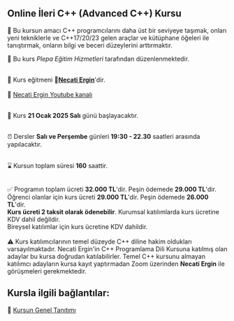 ## Online İleri C++ (Advanced C++) Kursu

🎯 Bu kursun amacı C++ programcılarını daha üst bir seviyeye taşımak, onları yeni tekniklerle ve C++17/20/23 gelen araçlar ve kütüphane öğeleri ile tanıştırmak, onların bilgi ve beceri düzeylerini arttırmaktır. 

🏫 Bu kurs _Plepa Eğitim Hizmetleri_ tarafından düzenlenmektedir.<br><br>

👨 Kurs eğitmeni **&#128279;[Necati Ergin](https://www.linkedin.com/in/necati-ergin-045768176/)**'dir.<br><br>
👨 [Necati Ergin Youtube kanalı](https://www.youtube.com/@necatiergin)<br><br>

📅 Kurs __21 Ocak 2025 Salı__ günü başlayacaktır. <br><br>

⏰ Dersler __Salı ve Perşembe__ günleri __19:30 - 22.30__ saatleri arasında yapılacaktır.<br><br>

⌛ Kursun toplam süresi __160__ saattir. <br><br>

✅ Programın toplam ücreti **32.000 TL**'dir. Peşin ödemede **29.000 TL**'dir.<br> 
Öğrenci olanlar için kurs ücreti **29.000 TL**'dir. Peşin ödemede **26.000 TL**'dir.<br> 
**Kurs ücreti 2 taksit olarak ödenebilir**.
Kurumsal katılımlarda kurs ücretine KDV dahil değildir.<br>
Bireysel katılımlar için kurs ücretine KDV dahildir.<br><br>
⚠ Kurs katılımcılarının temel düzeyde C++ diline hakim oldukları varsayılmaktadır. Necati Ergin'in C++ Programlama Dili Kursuna katılmış olan adaylar bu kursa doğrudan katılabilirler. Temel C++ kursunu almayan katılımcı adayların kursa kayıt yaptırmadan Zoom üzerinden **Necati Ergin** ile görüşmeleri gerekmektedir.  

## Kursla ilgili bağlantılar:
&#128279; [Kursun Genel Tanıtımı](https://github.com/necatiergin/Online-Ileri-C-Advanced-C-Kursu/blob/main/kurs_tanitimi.md)<br>
<!---
&#128279; [Kurs İçeriği](https://github.com/necatiergin/KURS_PROGRAMLARI/blob/main/ileri_cplusplus.md)<br>
&#128279; [Kursa kayıt olmak için bu bağlantıyı kullanabilirsiniz.](https://us02web.zoom.us/meeting/register/tZcrcOmspjstGNZHDwFJN2Nytk3i4XuzoveJ)

![kurs tanıtım görseli](https://github.com/necatiergin/HAZIRAN_2023_ONLINE_ILERI-CPP_KURSU/blob/main/ileri_cpp_kursu_gorseli.png)
--->

